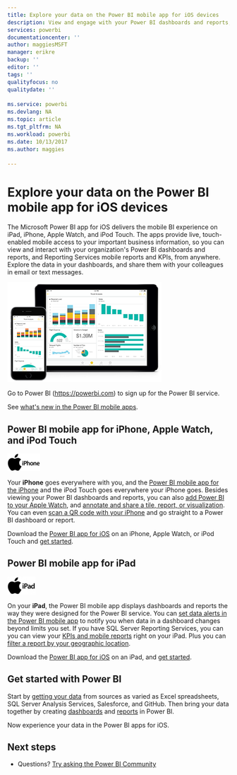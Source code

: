 ```yaml
---
title: Explore your data on the Power BI mobile app for iOS devices
description: View and engage with your Power BI dashboards and reports, and Reporting Services mobile reports and KPIs, on your iPad, iPhone, Apple Watch, and iPod Touch.
services: powerbi
documentationcenter: ''
author: maggiesMSFT
manager: erikre
backup: ''
editor: ''
tags: ''
qualityfocus: no
qualitydate: ''

ms.service: powerbi
ms.devlang: NA
ms.topic: article
ms.tgt_pltfrm: NA
ms.workload: powerbi
ms.date: 10/13/2017
ms.author: maggies

---
```

# Explore your data on the Power BI mobile app for iOS devices
The Microsoft Power BI app for iOS delivers the mobile BI experience on iPad, iPhone, Apple Watch, and iPod Touch. The apps provide live, touch-enabled mobile access to your important business information, so you can view and interact with your organization's Power BI dashboards and reports, and Reporting Services mobile reports and KPIs, from anywhere. Explore the data in your dashboards, and share them with your colleagues in email or text messages.

![iPhone and iPad](media/powerbi-mobile-ipad-iphone-apps/PBI_iPad_iPhoneDevices.png)

Go to Power BI (https://powerbi.com) to sign up for the Power BI service.

See [what's new in the Power BI mobile apps](powerbi-mobile-whats-new-in-the-mobile-apps.md).

## Power BI mobile app for iPhone, Apple Watch, and iPod Touch
![iPhone logo](media/powerbi-mobile-ipad-iphone-apps/iphone-logo-40-px.png)

Your **iPhone** goes everywhere with you, and the [Power BI mobile app for the iPhone](powerbi-mobile-ipad-app-get-started.md) and the iPod Touch goes everywhere your iPhone goes. Besides viewing your Power BI dashboards and reports, you can also [add Power BI to your Apple Watch](powerbi-mobile-apple-watch.md), and [annotate and share a tile, report, or visualization](powerbi-mobile-annotate-and-share-a-tile-from-the-iphone-app.md). You can even [scan a QR code with your iPhone](powerbi-mobile-qr-code-for-tile.md) and go straight to a Power BI dashboard or report.

Download the [Power BI app for iOS](http://go.microsoft.com/fwlink/?LinkId=522062) on an iPhone, Apple Watch, or iPod Touch and [get started](powerbi-mobile-iphone-app-get-started.md).

## Power BI mobile app for iPad
![iPad logo](media/powerbi-mobile-ipad-iphone-apps/ipad-logo-40-px.png)

On your **iPad**, the Power BI mobile app displays dashboards and reports the way they were designed for the Power BI service. You can [set data alerts in the Power BI mobile app](powerbi-mobile-set-data-alerts-in-the-iphone-app.md) to notify you when data in a dashboard changes beyond limits you set. If you have SQL Server Reporting Services, you can you can view your [KPIs and mobile reports](powerbi-mobile-iphone-kpis-mobile-reports.md) right on your iPad. Plus you can [filter a report by your geographic location](powerbi-mobile-geofiltering.md).  

Download the [Power BI app for iOS](http://go.microsoft.com/fwlink/?LinkId=522062) on an iPad, and [get started](powerbi-mobile-ipad-app-get-started.md).

## Get started with Power BI
Start by [getting your data](service-get-data.md) from sources as varied as Excel spreadsheets, SQL Server Analysis Services, Salesforce, and GitHub. Then bring your data together by creating [dashboards](service-dashboards.md) and [reports](service-reports.md) in Power BI.

Now experience your data in the Power BI apps for iOS.

## Next steps
* Questions? [Try asking the Power BI Community](http://community.powerbi.com/)

